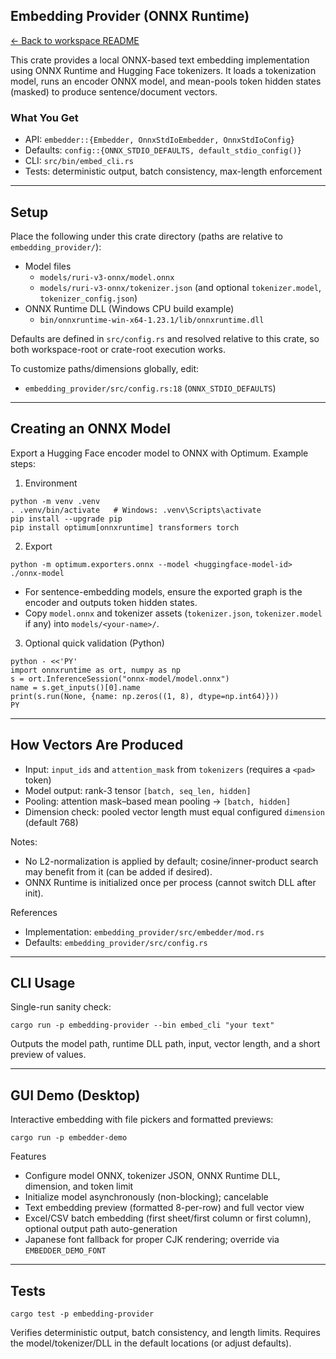 ## Embedding Provider (ONNX Runtime)

[← Back to workspace README](../README.md)

This crate provides a local ONNX-based text embedding implementation using ONNX Runtime and Hugging Face tokenizers. It loads a tokenization model, runs an encoder ONNX model, and mean-pools token hidden states (masked) to produce sentence/document vectors.

### What You Get
- API: `embedder::{Embedder, OnnxStdIoEmbedder, OnnxStdIoConfig}`
- Defaults: `config::{ONNX_STDIO_DEFAULTS, default_stdio_config()}`
- CLI: `src/bin/embed_cli.rs`
- Tests: deterministic output, batch consistency, max-length enforcement

---

## Setup

Place the following under this crate directory (paths are relative to `embedding_provider/`):

- Model files
  - `models/ruri-v3-onnx/model.onnx`
  - `models/ruri-v3-onnx/tokenizer.json` (and optional `tokenizer.model`, `tokenizer_config.json`)
- ONNX Runtime DLL (Windows CPU build example)
  - `bin/onnxruntime-win-x64-1.23.1/lib/onnxruntime.dll`

Defaults are defined in `src/config.rs` and resolved relative to this crate, so both workspace-root or crate-root execution works.

To customize paths/dimensions globally, edit:
- `embedding_provider/src/config.rs:18` (`ONNX_STDIO_DEFAULTS`)

---

## Creating an ONNX Model

Export a Hugging Face encoder model to ONNX with Optimum. Example steps:

1) Environment
```
python -m venv .venv
. .venv/bin/activate   # Windows: .venv\Scripts\activate
pip install --upgrade pip
pip install optimum[onnxruntime] transformers torch
```

2) Export
```
python -m optimum.exporters.onnx --model <huggingface-model-id> ./onnx-model
```
- For sentence-embedding models, ensure the exported graph is the encoder and outputs token hidden states.
- Copy `model.onnx` and tokenizer assets (`tokenizer.json`, `tokenizer.model` if any) into `models/<your-name>/`.

3) Optional quick validation (Python)
```
python - <<'PY'
import onnxruntime as ort, numpy as np
s = ort.InferenceSession("onnx-model/model.onnx")
name = s.get_inputs()[0].name
print(s.run(None, {name: np.zeros((1, 8), dtype=np.int64)}))
PY
```

---

## How Vectors Are Produced

- Input: `input_ids` and `attention_mask` from `tokenizers` (requires a `<pad>` token)
- Model output: rank-3 tensor `[batch, seq_len, hidden]`
- Pooling: attention mask–based mean pooling → `[batch, hidden]`
- Dimension check: pooled vector length must equal configured `dimension` (default 768)

Notes:
- No L2-normalization is applied by default; cosine/inner-product search may benefit from it (can be added if desired).
- ONNX Runtime is initialized once per process (cannot switch DLL after init).

References
- Implementation: `embedding_provider/src/embedder/mod.rs`
- Defaults: `embedding_provider/src/config.rs`

---

## CLI Usage

Single-run sanity check:
```
cargo run -p embedding-provider --bin embed_cli "your text"
```
Outputs the model path, runtime DLL path, input, vector length, and a short preview of values.

---

## GUI Demo (Desktop)

Interactive embedding with file pickers and formatted previews:
```
cargo run -p embedder-demo
```
Features
- Configure model ONNX, tokenizer JSON, ONNX Runtime DLL, dimension, and token limit
- Initialize model asynchronously (non-blocking); cancelable
- Text embedding preview (formatted 8-per-row) and full vector view
- Excel/CSV batch embedding (first sheet/first column or first column), optional output path auto-generation
- Japanese font fallback for proper CJK rendering; override via `EMBEDDER_DEMO_FONT`

---

## Tests

```
cargo test -p embedding-provider
```
Verifies deterministic output, batch consistency, and length limits. Requires the model/tokenizer/DLL in the default locations (or adjust defaults).
